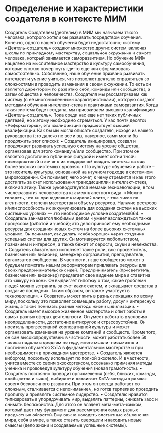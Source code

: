 # Определение и характеристики создателя в контексте МИМ

Создатель
Создателем (деятелем) в МИМ мы называем такого человека, которого хотели бы развивать посредством обучения. Конечно, одного нашего обучения будет недостаточно; систему «Деятель-создатель» создают множество других систем, включая школы по прикладному мастерству, социальное окружение и самого человека, который занимается саморазвитием. Но обучение МИМ нацелено на мыслительное мастерство и культуру самообучения, которые сложно почерпнуть где-то еще или сформировать самостоятельно. Собственно, наше обучение призвано развивать интеллект и умение учиться, что позволяет деятелю справляться со сложностями и проводить изменения в своем окружении. То есть он является директором по развитию себя, команды или сообщества, а затем общества и человечества.
Создателя мы рассматриваем как систему (с её многочисленными характеристиками), которую создают методами обучения интеллект-стека и практиками саморазвития. Когда такая система будет создана, мы присваиваем высшую квалификацию «Деятель-создатель». Пока среди нас еще нет таких публичных деятелей, но к этому необходимо стремиться. У нас почти десяток «Реформаторов», эта квалификация предшествует высшей квалификации.
Как бы мы могли описать создателя, исходя из нашего руководства (это далеко не все и вы, наверное, сами могли бы продолжить этот список):
• Создатель инициировал, создал и продолжает развивать успешную систему на уровне общества, организовав для этого команду и/или сообщество. При этом он является достаточно публичной фигурой и имеет сотни тысяч последователей и хочет с их поддержкой создать системы на еще более высоких системных уровнях.
• По культуре обучения и работе – это носитель культуры, основанной на научном подходе и системном мировоззрении. Он понимает, чего хочет, к чему стремится и как этого достигать за счет использования трансдисциплин интеллект-стека, включая этику. Также руководствуется мемами техноэволюции, в том числе развития человечества как межпланетного вида. 
• Можно говорить, что он принадлежит к мировой элите, в том числе по агентности, степени мастерства и объему ресурсов. Наличие ресурсов и/или способность их аккумулировать для создания систем на высоких системных уровнях — это необходимое условие создателя664. 
• Создатель занимается любимым делом и умеет наслаждаться также процессом (работой и учебой); это дело приносит ему необходимые ресурсы для создания новых систем на более высоких системных уровнях. Он понимает, как делать «себе хорошо» через создание успешных систем для других. Он мотивируется любопытством, познанием и интересом, а также бежит от серости, скуки и невежества.
• Создатель обязательно исполняет такие роли, как: просветитель, бизнесмен или визионер, менеджер оргразвития, преподаватель, организатор сообщества. В частности, наше сообщество может в будущем помогать нашим реформаторам привлекать ресурсы для своих предпринимательских идей. Предприниматель (просветитель, бизнесмен или визионер) предлагает свое видение мира и ставит на это «шкуру на кон». Он выдвигает гипотезу о том, какие проблемы людей можно устранить за счет каких систем, и вкладывает средства в создание последних. Таким образом, он также участвует в техноэволюции.
• Создатель может жить в разных локациях по всему миру, поскольку это позволяет совмещать работу, досуг и интересную жизнь, а также понимать разные методы жизни цивилизации.
• Создатель имеет высокое жизненное мастерство и опыт работы в самых разных сферах деятельности. Он умеет работать в условиях неопределенности, достаточно антихрупок и стрессоустойчив. Он носитель прогрессивной корпоративной культуры и может организовать изменения на уровне компаний и сообществ. Кроме того, он сам высокопродуктивен: в частности, может работать более 50 часов в неделю в среднем по году, много мыслит письменно и постоянно обучается SoTA в фундаментальном мастерстве и при необходимости в прикладном мастерстве.
• Создатель является киборгом, поскольку использует по полной экзотело. И в частности, учится вместе со своим экзокортексом, осознанно применяя методы ученика и проповедуя культуру обучения (новая грамотность).
• Создатель постоянно проводит оргизменения (себя, близких, команды, сообщества и выше), выбирает и осваивает SoTA-методы в рамках своего бесконечного развития. При этом он всегда работает со сложным, сталкивается с непониманием, но готов терпеливо проводить пропитку и проявлять системное лидерство.
• Создателю нравится типизировать и упорядочивать мир, выделять паттерны, снижать хаос и снимать беспокойства. Для этого он владеет мета-мета-языком, который дает ему фундамент для рассмотрения самых разных предметных областей. Ему важно находить элегантные объяснения мира, себя в мире, а также ставить сверхцели и находить новые смыслы (дело жизни и создаваемые успешные системы).
